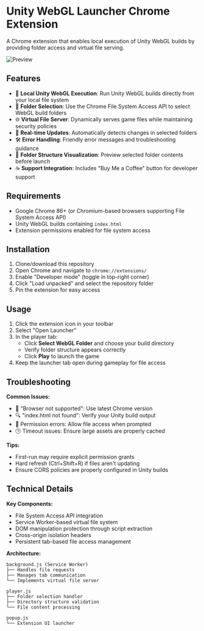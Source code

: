 # Unity WebGL Launcher Chrome Extension

A Chrome extension that enables local execution of Unity WebGL builds by providing folder access and virtual file serving.

![Preview](https://github.com/user-attachments/assets/9276f664-3d0d-4ce1-a4a2-824a69bdad91)

## Features

- 🚀 **Local Unity WebGL Execution**: Run Unity WebGL builds directly from your local file system
- 📂 **Folder Selection**: Use the Chrome File System Access API to select WebGL build folders
- 🌐 **Virtual File Server**: Dynamically serves game files while maintaining security policies
- 🔄 **Real-time Updates**: Automatically detects changes in selected folders
- 🛠 **Error Handling**: Friendly error messages and troubleshooting guidance
- 📁 **Folder Structure Visualization**: Preview selected folder contents before launch
- ☕ **Support Integration**: Includes "Buy Me a Coffee" button for developer support

## Requirements

- Google Chrome 86+ (or Chromium-based browsers supporting File System Access API)
- Unity WebGL builds containing `index.html`
- Extension permissions enabled for file system access

## Installation

1. Clone/download this repository
2. Open Chrome and navigate to `chrome://extensions/`
3. Enable "Developer mode" (toggle in top-right corner)
4. Click "Load unpacked" and select the repository folder
5. Pin the extension for easy access

## Usage

1. Click the extension icon in your toolbar
2. Select "Open Launcher"
3. In the player tab:
   - Click **Select WebGL Folder** and choose your build directory
   - Verify folder structure appears correctly
   - Click **Play** to launch the game
4. Keep the launcher tab open during gameplay for file access

## Troubleshooting

**Common Issues:**
- 🚫 "Browser not supported": Use latest Chrome version
- 🔍 "index.html not found": Verify your Unity build output
- 🔐 Permission errors: Allow file access when prompted
- 🕒 Timeout issues: Ensure large assets are properly cached

**Tips:**
- First-run may require explicit permission grants
- Hard refresh (Ctrl+Shift+R) if files aren't updating
- Ensure CORS policies are properly configured in Unity builds

## Technical Details

**Key Components:**
- File System Access API integration
- Service Worker-based virtual file system
- DOM manipulation protection through script extraction
- Cross-origin isolation headers
- Persistent tab-based file access management

**Architecture:**
```plaintext
background.js (Service Worker)
├── Handles file requests
├── Manages tab communication
└── Implements virtual file server

player.js
├── Folder selection handler
├── Directory structure validation
└── File content processing

popup.js
└── Extension UI launcher

